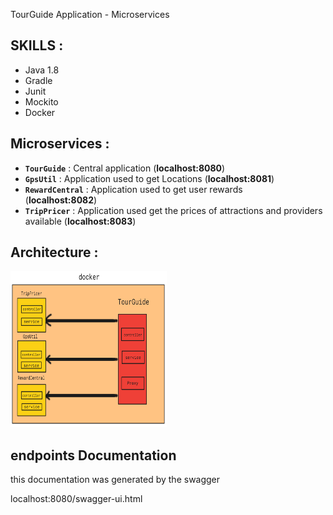 TourGuide Application - Microservices

<h2>SKILLS :</h2>

* Java 1.8
* Gradle
* Junit
* Mockito
* Docker

<h2>Microservices : </h2>

* **`TourGuide`** : Central application (**localhost:8080**)
* **`GpsUtil`** : Application used to get Locations (**localhost:8081**) 
* **`RewardCentral`** : Application used to get user rewards  
  (**localhost:8082**) 
* **`TripPricer`** : Application used  get the prices of attractions and providers available 
  (**localhost:8083**)

<h2> Architecture : </h2>

<img alt="img.png" height="250" src="autodraw 10_10_2021.png" width="250"/>

<h2>endpoints Documentation </h2>

this documentation was generated by the swagger

localhost:8080/swagger-ui.html
